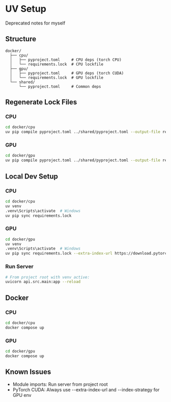 # UV Setup
Deprecated notes for myself
## Structure
```
docker/
  ├── cpu/
  │   ├── pyproject.toml     # CPU deps (torch CPU)
  │   └── requirements.lock  # CPU lockfile
  ├── gpu/
  │   ├── pyproject.toml     # GPU deps (torch CUDA)
  │   └── requirements.lock  # GPU lockfile
  └── shared/
      └── pyproject.toml     # Common deps
```

## Regenerate Lock Files

### CPU
```bash
cd docker/cpu
uv pip compile pyproject.toml ../shared/pyproject.toml --output-file requirements.lock
```

### GPU
```bash
cd docker/gpu
uv pip compile pyproject.toml ../shared/pyproject.toml --output-file requirements.lock
```

## Local Dev Setup

### CPU
```bash
cd docker/cpu
uv venv
.venv\Scripts\activate  # Windows
uv pip sync requirements.lock
```

### GPU
```bash
cd docker/gpu
uv venv
.venv\Scripts\activate  # Windows
uv pip sync requirements.lock --extra-index-url https://download.pytorch.org/whl/cu121 --index-strategy unsafe-best-match
```

### Run Server
```bash
# From project root with venv active:
uvicorn api.src.main:app --reload
```

## Docker

### CPU
```bash
cd docker/cpu
docker compose up
```

### GPU
```bash
cd docker/gpu
docker compose up
```

## Known Issues
- Module imports: Run server from project root
- PyTorch CUDA: Always use --extra-index-url and --index-strategy for GPU env
